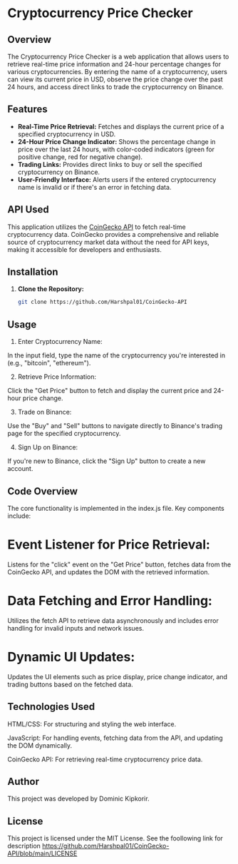# Cryptocurrency Price Checker

## Overview

The Cryptocurrency Price Checker is a web application that allows users to retrieve real-time price information and 24-hour percentage changes for various cryptocurrencies. By entering the name of a cryptocurrency, users can view its current price in USD, observe the price change over the past 24 hours, and access direct links to trade the cryptocurrency on Binance.

## Features

- **Real-Time Price Retrieval:** Fetches and displays the current price of a specified cryptocurrency in USD.
- **24-Hour Price Change Indicator:** Shows the percentage change in price over the last 24 hours, with color-coded indicators (green for positive change, red for negative change).
- **Trading Links:** Provides direct links to buy or sell the specified cryptocurrency on Binance.
- **User-Friendly Interface:** Alerts users if the entered cryptocurrency name is invalid or if there's an error in fetching data.

## API Used
This application utilizes the [CoinGecko API](https://www.coingecko.com/en/api) to fetch real-time cryptocurrency data. CoinGecko provides a comprehensive and reliable source of cryptocurrency market data without the need for API keys, making it accessible for developers and enthusiasts.

## Installation

1. **Clone the Repository:**

   ```bash
   git clone https://github.com/Harshpal01/CoinGecko-API

## Usage
1. Enter Cryptocurrency Name:

In the input field, type the name of the cryptocurrency you're interested in (e.g., "bitcoin", "ethereum").

2. Retrieve Price Information:

Click the "Get Price" button to fetch and display the current price and 24-hour price change.

3. Trade on Binance:

Use the "Buy" and "Sell" buttons to navigate directly to Binance's trading page for the specified cryptocurrency.

4. Sign Up on Binance:

If you're new to Binance, click the "Sign Up" button to create a new account.

## Code Overview

The core functionality is implemented in the index.js file. Key components include:

# Event Listener for Price Retrieval:

Listens for the "click" event on the "Get Price" button, fetches data from the CoinGecko API, and updates the DOM with the retrieved information.

# Data Fetching and Error Handling:

Utilizes the fetch API to retrieve data asynchronously and includes error handling for invalid inputs and network issues.

# Dynamic UI Updates:

Updates the UI elements such as price display, price change indicator, and trading buttons based on the fetched data.

## Technologies Used
HTML/CSS: For structuring and styling the web interface.

JavaScript: For handling events, fetching data from the API, and updating the DOM dynamically.

CoinGecko API: For retrieving real-time cryptocurrency price data.

## Author
This project was developed by Dominic Kipkorir.

## License
This project is licensed under the MIT License. See the foollowing link for description
https://github.com/Harshpal01/CoinGecko-API/blob/main/LICENSE
